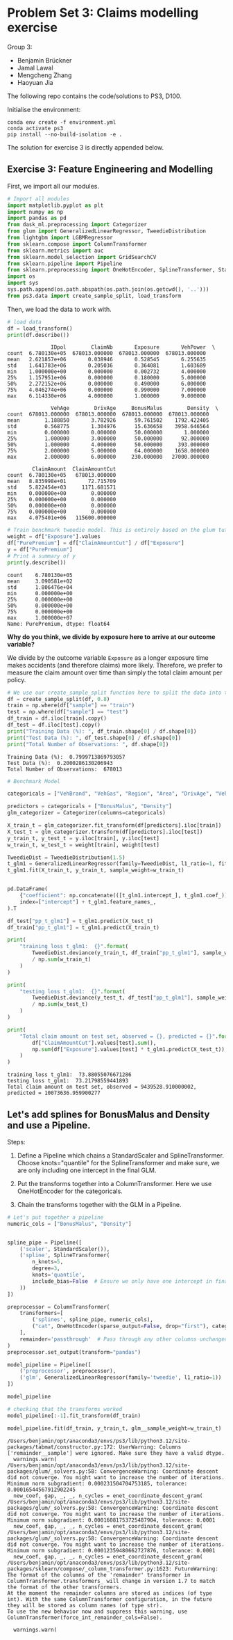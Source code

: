 # Problem Set 3: Claims modelling exercise
Group 3:
- Benjamin Brückner
- Jamal Lawal
- Mengcheng Zhang
- Haoyuan Jia

The following repo contains the code/solutions to PS3, D100.

Initialise the environment:
```
conda env create -f environment.yml
conda activate ps3
pip install --no-build-isolation -e .
```

The solution for exercise 3 is directly appended below.


## Exercise 3: Feature Engineering and Modelling

First, we import all our modules.


```python
# Import all modules
import matplotlib.pyplot as plt
import numpy as np
import pandas as pd
from dask_ml.preprocessing import Categorizer
from glum import GeneralizedLinearRegressor, TweedieDistribution
from lightgbm import LGBMRegressor
from sklearn.compose import ColumnTransformer
from sklearn.metrics import auc
from sklearn.model_selection import GridSearchCV
from sklearn.pipeline import Pipeline
from sklearn.preprocessing import OneHotEncoder, SplineTransformer, StandardScaler
import os
import sys
sys.path.append(os.path.abspath(os.path.join(os.getcwd(), '..')))
from ps3.data import create_sample_split, load_transform
```

Then, we load the data to work with.


```python
# load data
df = load_transform()
print(df.describe())
```

                  IDpol        ClaimNb       Exposure       VehPower  \
    count  6.780130e+05  678013.000000  678013.000000  678013.000000   
    mean   2.621857e+06       0.038946       0.528545       6.255635   
    std    1.641783e+06       0.205036       0.364081       1.603689   
    min    1.000000e+00       0.000000       0.002732       4.000000   
    25%    1.157951e+06       0.000000       0.180000       5.000000   
    50%    2.272152e+06       0.000000       0.490000       6.000000   
    75%    4.046274e+06       0.000000       0.990000       7.000000   
    max    6.114330e+06       4.000000       1.000000       9.000000   
    
                  VehAge        DrivAge     BonusMalus        Density  \
    count  678013.000000  678013.000000  678013.000000  678013.000000   
    mean        1.188850       3.782926      59.761502    1792.422405   
    std         0.568775       1.304976      15.636658    3958.646564   
    min         0.000000       0.000000      50.000000       1.000000   
    25%         1.000000       3.000000      50.000000      92.000000   
    50%         1.000000       4.000000      50.000000     393.000000   
    75%         2.000000       5.000000      64.000000    1658.000000   
    max         2.000000       6.000000     230.000000   27000.000000   
    
            ClaimAmount  ClaimAmountCut  
    count  6.780130e+05   678013.000000  
    mean   8.835998e+01       72.715709  
    std    5.822454e+03     1171.681571  
    min    0.000000e+00        0.000000  
    25%    0.000000e+00        0.000000  
    50%    0.000000e+00        0.000000  
    75%    0.000000e+00        0.000000  
    max    4.075401e+06   115600.000000  



```python
# Train benchmark tweedie model. This is entirely based on the glum tutorial.
weight = df["Exposure"].values
df["PurePremium"] = df["ClaimAmountCut"] / df["Exposure"]
y = df["PurePremium"]
# Print a summary of y
print(y.describe())
```

    count    6.780130e+05
    mean     3.090581e+02
    std      1.806476e+04
    min      0.000000e+00
    25%      0.000000e+00
    50%      0.000000e+00
    75%      0.000000e+00
    max      1.000000e+07
    Name: PurePremium, dtype: float64


**Why do you think, we divide by exposure here to arrive at our outcome variable?**

We divide by the outcome variable `Exposure` as a longer exposure time makes accidents (and therefore claims) more likely. Therefore, we prefer to measure the claim amount over time than simply the total claim amount per policy.


```python
# We use our create_sample_split function here to split the data into train and test
df = create_sample_split(df, 0.8)
train = np.where(df["sample"] == "train")
test = np.where(df["sample"] == "test")
df_train = df.iloc[train].copy()
df_test = df.iloc[test].copy()
print("Training Data (%): ", df_train.shape[0] / df.shape[0])
print("Test Data (%): ", df_test.shape[0] / df.shape[0])
print("Total Number of Observations: ", df.shape[0])
```

    Training Data (%):  0.7999713869793057
    Test Data (%):  0.2000286130206943
    Total Number of Observations:  678013



```python
# Benchmark Model

categoricals = ["VehBrand", "VehGas", "Region", "Area", "DrivAge", "VehAge", "VehPower"]

predictors = categoricals + ["BonusMalus", "Density"]
glm_categorizer = Categorizer(columns=categoricals)

X_train_t = glm_categorizer.fit_transform(df[predictors].iloc[train])
X_test_t = glm_categorizer.transform(df[predictors].iloc[test])
y_train_t, y_test_t = y.iloc[train], y.iloc[test]
w_train_t, w_test_t = weight[train], weight[test]

TweedieDist = TweedieDistribution(1.5)
t_glm1 = GeneralizedLinearRegressor(family=TweedieDist, l1_ratio=1, fit_intercept=True)
t_glm1.fit(X_train_t, y_train_t, sample_weight=w_train_t)


pd.DataFrame(
    {"coefficient": np.concatenate(([t_glm1.intercept_], t_glm1.coef_))},
    index=["intercept"] + t_glm1.feature_names_,
).T

df_test["pp_t_glm1"] = t_glm1.predict(X_test_t)
df_train["pp_t_glm1"] = t_glm1.predict(X_train_t)

print(
    "training loss t_glm1:  {}".format(
        TweedieDist.deviance(y_train_t, df_train["pp_t_glm1"], sample_weight=w_train_t)
        / np.sum(w_train_t)
    )
)

print(
    "testing loss t_glm1:  {}".format(
        TweedieDist.deviance(y_test_t, df_test["pp_t_glm1"], sample_weight=w_test_t)
        / np.sum(w_test_t)
    )
)

print(
    "Total claim amount on test set, observed = {}, predicted = {}".format(
        df["ClaimAmountCut"].values[test].sum(),
        np.sum(df["Exposure"].values[test] * t_glm1.predict(X_test_t)),
    )
)
```

    training loss t_glm1:  73.88055076671286
    testing loss t_glm1:  73.21798559441893
    Total claim amount on test set, observed = 9439528.910000002, predicted = 10073636.959900277



## Let's add splines for BonusMalus and Density and use a Pipeline.
Steps: 
1. Define a Pipeline which chains a StandardScaler and SplineTransformer. Choose knots="quantile" for the SplineTransformer and make sure, we are only including one intercept in the final GLM. 

2. Put the transforms together into a ColumnTransformer. Here we use OneHotEncoder for the categoricals.

3. Chain the transforms together with the GLM in a Pipeline.


```python
# Let's put together a pipeline
numeric_cols = ["BonusMalus", "Density"]


spline_pipe = Pipeline([
    ('scaler', StandardScaler()),
    ('spline', SplineTransformer(
        n_knots=5,
        degree=3,
        knots='quantile',
        include_bias=False  # Ensure we only have one intercept in final GLM
    ))
])

preprocessor = ColumnTransformer(
    transformers=[
        ('splines', spline_pipe, numeric_cols),
        ("cat", OneHotEncoder(sparse_output=False, drop="first"), categoricals)
    ],
    remainder='passthrough'  # Pass through any other columns unchanged
)
preprocessor.set_output(transform="pandas")

model_pipeline = Pipeline([
    ('preprocessor', preprocessor),
    ('glm', GeneralizedLinearRegressor(family='tweedie', l1_ratio=1))
])

model_pipeline

# checking that the transforms worked
model_pipeline[:-1].fit_transform(df_train)

model_pipeline.fit(df_train, y_train_t, glm__sample_weight=w_train_t)
```

    /Users/benjamin/opt/anaconda3/envs/ps3/lib/python3.12/site-packages/tabmat/constructor.py:172: UserWarning: Columns ['remainder__sample'] were ignored. Make sure they have a valid dtype.
      warnings.warn(
    /Users/benjamin/opt/anaconda3/envs/ps3/lib/python3.12/site-packages/glum/_solvers.py:58: ConvergenceWarning: Coordinate descent did not converge. You might want to increase the number of iterations. Minimum norm subgradient: 0.000231504704753185, tolerance: 0.00016544567912902245
      new_coef, gap, _, _, n_cycles = enet_coordinate_descent_gram(
    /Users/benjamin/opt/anaconda3/envs/ps3/lib/python3.12/site-packages/glum/_solvers.py:58: ConvergenceWarning: Coordinate descent did not converge. You might want to increase the number of iterations. Minimum norm subgradient: 0.00016081753725487904, tolerance: 0.0001
      new_coef, gap, _, _, n_cycles = enet_coordinate_descent_gram(
    /Users/benjamin/opt/anaconda3/envs/ps3/lib/python3.12/site-packages/glum/_solvers.py:58: ConvergenceWarning: Coordinate descent did not converge. You might want to increase the number of iterations. Minimum norm subgradient: 0.00012359480662727876, tolerance: 0.0001
      new_coef, gap, _, _, n_cycles = enet_coordinate_descent_gram(
    /Users/benjamin/opt/anaconda3/envs/ps3/lib/python3.12/site-packages/sklearn/compose/_column_transformer.py:1623: FutureWarning: 
    The format of the columns of the 'remainder' transformer in ColumnTransformer.transformers_ will change in version 1.7 to match the format of the other transformers.
    At the moment the remainder columns are stored as indices (of type int). With the same ColumnTransformer configuration, in the future they will be stored as column names (of type str).
    To use the new behavior now and suppress this warning, use ColumnTransformer(force_int_remainder_cols=False).
    
      warnings.warn(





<style>#sk-container-id-2 {
  /* Definition of color scheme common for light and dark mode */
  --sklearn-color-text: black;
  --sklearn-color-line: gray;
  /* Definition of color scheme for unfitted estimators */
  --sklearn-color-unfitted-level-0: #fff5e6;
  --sklearn-color-unfitted-level-1: #f6e4d2;
  --sklearn-color-unfitted-level-2: #ffe0b3;
  --sklearn-color-unfitted-level-3: chocolate;
  /* Definition of color scheme for fitted estimators */
  --sklearn-color-fitted-level-0: #f0f8ff;
  --sklearn-color-fitted-level-1: #d4ebff;
  --sklearn-color-fitted-level-2: #b3dbfd;
  --sklearn-color-fitted-level-3: cornflowerblue;

  /* Specific color for light theme */
  --sklearn-color-text-on-default-background: var(--sg-text-color, var(--theme-code-foreground, var(--jp-content-font-color1, black)));
  --sklearn-color-background: var(--sg-background-color, var(--theme-background, var(--jp-layout-color0, white)));
  --sklearn-color-border-box: var(--sg-text-color, var(--theme-code-foreground, var(--jp-content-font-color1, black)));
  --sklearn-color-icon: #696969;

  @media (prefers-color-scheme: dark) {
    /* Redefinition of color scheme for dark theme */
    --sklearn-color-text-on-default-background: var(--sg-text-color, var(--theme-code-foreground, var(--jp-content-font-color1, white)));
    --sklearn-color-background: var(--sg-background-color, var(--theme-background, var(--jp-layout-color0, #111)));
    --sklearn-color-border-box: var(--sg-text-color, var(--theme-code-foreground, var(--jp-content-font-color1, white)));
    --sklearn-color-icon: #878787;
  }
}

#sk-container-id-2 {
  color: var(--sklearn-color-text);
}

#sk-container-id-2 pre {
  padding: 0;
}

#sk-container-id-2 input.sk-hidden--visually {
  border: 0;
  clip: rect(1px 1px 1px 1px);
  clip: rect(1px, 1px, 1px, 1px);
  height: 1px;
  margin: -1px;
  overflow: hidden;
  padding: 0;
  position: absolute;
  width: 1px;
}

#sk-container-id-2 div.sk-dashed-wrapped {
  border: 1px dashed var(--sklearn-color-line);
  margin: 0 0.4em 0.5em 0.4em;
  box-sizing: border-box;
  padding-bottom: 0.4em;
  background-color: var(--sklearn-color-background);
}

#sk-container-id-2 div.sk-container {
  /* jupyter's `normalize.less` sets `[hidden] { display: none; }`
     but bootstrap.min.css set `[hidden] { display: none !important; }`
     so we also need the `!important` here to be able to override the
     default hidden behavior on the sphinx rendered scikit-learn.org.
     See: https://github.com/scikit-learn/scikit-learn/issues/21755 */
  display: inline-block !important;
  position: relative;
}

#sk-container-id-2 div.sk-text-repr-fallback {
  display: none;
}

div.sk-parallel-item,
div.sk-serial,
div.sk-item {
  /* draw centered vertical line to link estimators */
  background-image: linear-gradient(var(--sklearn-color-text-on-default-background), var(--sklearn-color-text-on-default-background));
  background-size: 2px 100%;
  background-repeat: no-repeat;
  background-position: center center;
}

/* Parallel-specific style estimator block */

#sk-container-id-2 div.sk-parallel-item::after {
  content: "";
  width: 100%;
  border-bottom: 2px solid var(--sklearn-color-text-on-default-background);
  flex-grow: 1;
}

#sk-container-id-2 div.sk-parallel {
  display: flex;
  align-items: stretch;
  justify-content: center;
  background-color: var(--sklearn-color-background);
  position: relative;
}

#sk-container-id-2 div.sk-parallel-item {
  display: flex;
  flex-direction: column;
}

#sk-container-id-2 div.sk-parallel-item:first-child::after {
  align-self: flex-end;
  width: 50%;
}

#sk-container-id-2 div.sk-parallel-item:last-child::after {
  align-self: flex-start;
  width: 50%;
}

#sk-container-id-2 div.sk-parallel-item:only-child::after {
  width: 0;
}

/* Serial-specific style estimator block */

#sk-container-id-2 div.sk-serial {
  display: flex;
  flex-direction: column;
  align-items: center;
  background-color: var(--sklearn-color-background);
  padding-right: 1em;
  padding-left: 1em;
}


/* Toggleable style: style used for estimator/Pipeline/ColumnTransformer box that is
clickable and can be expanded/collapsed.
- Pipeline and ColumnTransformer use this feature and define the default style
- Estimators will overwrite some part of the style using the `sk-estimator` class
*/

/* Pipeline and ColumnTransformer style (default) */

#sk-container-id-2 div.sk-toggleable {
  /* Default theme specific background. It is overwritten whether we have a
  specific estimator or a Pipeline/ColumnTransformer */
  background-color: var(--sklearn-color-background);
}

/* Toggleable label */
#sk-container-id-2 label.sk-toggleable__label {
  cursor: pointer;
  display: block;
  width: 100%;
  margin-bottom: 0;
  padding: 0.5em;
  box-sizing: border-box;
  text-align: center;
}

#sk-container-id-2 label.sk-toggleable__label-arrow:before {
  /* Arrow on the left of the label */
  content: "▸";
  float: left;
  margin-right: 0.25em;
  color: var(--sklearn-color-icon);
}

#sk-container-id-2 label.sk-toggleable__label-arrow:hover:before {
  color: var(--sklearn-color-text);
}

/* Toggleable content - dropdown */

#sk-container-id-2 div.sk-toggleable__content {
  max-height: 0;
  max-width: 0;
  overflow: hidden;
  text-align: left;
  /* unfitted */
  background-color: var(--sklearn-color-unfitted-level-0);
}

#sk-container-id-2 div.sk-toggleable__content.fitted {
  /* fitted */
  background-color: var(--sklearn-color-fitted-level-0);
}

#sk-container-id-2 div.sk-toggleable__content pre {
  margin: 0.2em;
  border-radius: 0.25em;
  color: var(--sklearn-color-text);
  /* unfitted */
  background-color: var(--sklearn-color-unfitted-level-0);
}

#sk-container-id-2 div.sk-toggleable__content.fitted pre {
  /* unfitted */
  background-color: var(--sklearn-color-fitted-level-0);
}

#sk-container-id-2 input.sk-toggleable__control:checked~div.sk-toggleable__content {
  /* Expand drop-down */
  max-height: 200px;
  max-width: 100%;
  overflow: auto;
}

#sk-container-id-2 input.sk-toggleable__control:checked~label.sk-toggleable__label-arrow:before {
  content: "▾";
}

/* Pipeline/ColumnTransformer-specific style */

#sk-container-id-2 div.sk-label input.sk-toggleable__control:checked~label.sk-toggleable__label {
  color: var(--sklearn-color-text);
  background-color: var(--sklearn-color-unfitted-level-2);
}

#sk-container-id-2 div.sk-label.fitted input.sk-toggleable__control:checked~label.sk-toggleable__label {
  background-color: var(--sklearn-color-fitted-level-2);
}

/* Estimator-specific style */

/* Colorize estimator box */
#sk-container-id-2 div.sk-estimator input.sk-toggleable__control:checked~label.sk-toggleable__label {
  /* unfitted */
  background-color: var(--sklearn-color-unfitted-level-2);
}

#sk-container-id-2 div.sk-estimator.fitted input.sk-toggleable__control:checked~label.sk-toggleable__label {
  /* fitted */
  background-color: var(--sklearn-color-fitted-level-2);
}

#sk-container-id-2 div.sk-label label.sk-toggleable__label,
#sk-container-id-2 div.sk-label label {
  /* The background is the default theme color */
  color: var(--sklearn-color-text-on-default-background);
}

/* On hover, darken the color of the background */
#sk-container-id-2 div.sk-label:hover label.sk-toggleable__label {
  color: var(--sklearn-color-text);
  background-color: var(--sklearn-color-unfitted-level-2);
}

/* Label box, darken color on hover, fitted */
#sk-container-id-2 div.sk-label.fitted:hover label.sk-toggleable__label.fitted {
  color: var(--sklearn-color-text);
  background-color: var(--sklearn-color-fitted-level-2);
}

/* Estimator label */

#sk-container-id-2 div.sk-label label {
  font-family: monospace;
  font-weight: bold;
  display: inline-block;
  line-height: 1.2em;
}

#sk-container-id-2 div.sk-label-container {
  text-align: center;
}

/* Estimator-specific */
#sk-container-id-2 div.sk-estimator {
  font-family: monospace;
  border: 1px dotted var(--sklearn-color-border-box);
  border-radius: 0.25em;
  box-sizing: border-box;
  margin-bottom: 0.5em;
  /* unfitted */
  background-color: var(--sklearn-color-unfitted-level-0);
}

#sk-container-id-2 div.sk-estimator.fitted {
  /* fitted */
  background-color: var(--sklearn-color-fitted-level-0);
}

/* on hover */
#sk-container-id-2 div.sk-estimator:hover {
  /* unfitted */
  background-color: var(--sklearn-color-unfitted-level-2);
}

#sk-container-id-2 div.sk-estimator.fitted:hover {
  /* fitted */
  background-color: var(--sklearn-color-fitted-level-2);
}

/* Specification for estimator info (e.g. "i" and "?") */

/* Common style for "i" and "?" */

.sk-estimator-doc-link,
a:link.sk-estimator-doc-link,
a:visited.sk-estimator-doc-link {
  float: right;
  font-size: smaller;
  line-height: 1em;
  font-family: monospace;
  background-color: var(--sklearn-color-background);
  border-radius: 1em;
  height: 1em;
  width: 1em;
  text-decoration: none !important;
  margin-left: 1ex;
  /* unfitted */
  border: var(--sklearn-color-unfitted-level-1) 1pt solid;
  color: var(--sklearn-color-unfitted-level-1);
}

.sk-estimator-doc-link.fitted,
a:link.sk-estimator-doc-link.fitted,
a:visited.sk-estimator-doc-link.fitted {
  /* fitted */
  border: var(--sklearn-color-fitted-level-1) 1pt solid;
  color: var(--sklearn-color-fitted-level-1);
}

/* On hover */
div.sk-estimator:hover .sk-estimator-doc-link:hover,
.sk-estimator-doc-link:hover,
div.sk-label-container:hover .sk-estimator-doc-link:hover,
.sk-estimator-doc-link:hover {
  /* unfitted */
  background-color: var(--sklearn-color-unfitted-level-3);
  color: var(--sklearn-color-background);
  text-decoration: none;
}

div.sk-estimator.fitted:hover .sk-estimator-doc-link.fitted:hover,
.sk-estimator-doc-link.fitted:hover,
div.sk-label-container:hover .sk-estimator-doc-link.fitted:hover,
.sk-estimator-doc-link.fitted:hover {
  /* fitted */
  background-color: var(--sklearn-color-fitted-level-3);
  color: var(--sklearn-color-background);
  text-decoration: none;
}

/* Span, style for the box shown on hovering the info icon */
.sk-estimator-doc-link span {
  display: none;
  z-index: 9999;
  position: relative;
  font-weight: normal;
  right: .2ex;
  padding: .5ex;
  margin: .5ex;
  width: min-content;
  min-width: 20ex;
  max-width: 50ex;
  color: var(--sklearn-color-text);
  box-shadow: 2pt 2pt 4pt #999;
  /* unfitted */
  background: var(--sklearn-color-unfitted-level-0);
  border: .5pt solid var(--sklearn-color-unfitted-level-3);
}

.sk-estimator-doc-link.fitted span {
  /* fitted */
  background: var(--sklearn-color-fitted-level-0);
  border: var(--sklearn-color-fitted-level-3);
}

.sk-estimator-doc-link:hover span {
  display: block;
}

/* "?"-specific style due to the `<a>` HTML tag */

#sk-container-id-2 a.estimator_doc_link {
  float: right;
  font-size: 1rem;
  line-height: 1em;
  font-family: monospace;
  background-color: var(--sklearn-color-background);
  border-radius: 1rem;
  height: 1rem;
  width: 1rem;
  text-decoration: none;
  /* unfitted */
  color: var(--sklearn-color-unfitted-level-1);
  border: var(--sklearn-color-unfitted-level-1) 1pt solid;
}

#sk-container-id-2 a.estimator_doc_link.fitted {
  /* fitted */
  border: var(--sklearn-color-fitted-level-1) 1pt solid;
  color: var(--sklearn-color-fitted-level-1);
}

/* On hover */
#sk-container-id-2 a.estimator_doc_link:hover {
  /* unfitted */
  background-color: var(--sklearn-color-unfitted-level-3);
  color: var(--sklearn-color-background);
  text-decoration: none;
}

#sk-container-id-2 a.estimator_doc_link.fitted:hover {
  /* fitted */
  background-color: var(--sklearn-color-fitted-level-3);
}
</style><div id="sk-container-id-2" class="sk-top-container"><div class="sk-text-repr-fallback"><pre>Pipeline(steps=[(&#x27;preprocessor&#x27;,
                 ColumnTransformer(remainder=&#x27;passthrough&#x27;,
                                   transformers=[(&#x27;splines&#x27;,
                                                  Pipeline(steps=[(&#x27;scaler&#x27;,
                                                                   StandardScaler()),
                                                                  (&#x27;spline&#x27;,
                                                                   SplineTransformer(include_bias=False,
                                                                                     knots=&#x27;quantile&#x27;))]),
                                                  [&#x27;BonusMalus&#x27;, &#x27;Density&#x27;]),
                                                 (&#x27;cat&#x27;,
                                                  OneHotEncoder(drop=&#x27;first&#x27;,
                                                                sparse_output=False),
                                                  [&#x27;VehBrand&#x27;, &#x27;VehGas&#x27;,
                                                   &#x27;Region&#x27;, &#x27;Area&#x27;, &#x27;DrivAge&#x27;,
                                                   &#x27;VehAge&#x27;, &#x27;VehPower&#x27;])])),
                (&#x27;glm&#x27;,
                 GeneralizedLinearRegressor(family=&#x27;tweedie&#x27;, l1_ratio=1))])</pre><b>In a Jupyter environment, please rerun this cell to show the HTML representation or trust the notebook. <br />On GitHub, the HTML representation is unable to render, please try loading this page with nbviewer.org.</b></div><div class="sk-container" hidden><div class="sk-item sk-dashed-wrapped"><div class="sk-label-container"><div class="sk-label fitted sk-toggleable"><input class="sk-toggleable__control sk-hidden--visually" id="sk-estimator-id-11" type="checkbox" ><label for="sk-estimator-id-11" class="sk-toggleable__label fitted sk-toggleable__label-arrow fitted">&nbsp;&nbsp;Pipeline<a class="sk-estimator-doc-link fitted" rel="noreferrer" target="_blank" href="https://scikit-learn.org/1.5/modules/generated/sklearn.pipeline.Pipeline.html">?<span>Documentation for Pipeline</span></a><span class="sk-estimator-doc-link fitted">i<span>Fitted</span></span></label><div class="sk-toggleable__content fitted"><pre>Pipeline(steps=[(&#x27;preprocessor&#x27;,
                 ColumnTransformer(remainder=&#x27;passthrough&#x27;,
                                   transformers=[(&#x27;splines&#x27;,
                                                  Pipeline(steps=[(&#x27;scaler&#x27;,
                                                                   StandardScaler()),
                                                                  (&#x27;spline&#x27;,
                                                                   SplineTransformer(include_bias=False,
                                                                                     knots=&#x27;quantile&#x27;))]),
                                                  [&#x27;BonusMalus&#x27;, &#x27;Density&#x27;]),
                                                 (&#x27;cat&#x27;,
                                                  OneHotEncoder(drop=&#x27;first&#x27;,
                                                                sparse_output=False),
                                                  [&#x27;VehBrand&#x27;, &#x27;VehGas&#x27;,
                                                   &#x27;Region&#x27;, &#x27;Area&#x27;, &#x27;DrivAge&#x27;,
                                                   &#x27;VehAge&#x27;, &#x27;VehPower&#x27;])])),
                (&#x27;glm&#x27;,
                 GeneralizedLinearRegressor(family=&#x27;tweedie&#x27;, l1_ratio=1))])</pre></div> </div></div><div class="sk-serial"><div class="sk-item sk-dashed-wrapped"><div class="sk-label-container"><div class="sk-label fitted sk-toggleable"><input class="sk-toggleable__control sk-hidden--visually" id="sk-estimator-id-12" type="checkbox" ><label for="sk-estimator-id-12" class="sk-toggleable__label fitted sk-toggleable__label-arrow fitted">&nbsp;preprocessor: ColumnTransformer<a class="sk-estimator-doc-link fitted" rel="noreferrer" target="_blank" href="https://scikit-learn.org/1.5/modules/generated/sklearn.compose.ColumnTransformer.html">?<span>Documentation for preprocessor: ColumnTransformer</span></a></label><div class="sk-toggleable__content fitted"><pre>ColumnTransformer(remainder=&#x27;passthrough&#x27;,
                  transformers=[(&#x27;splines&#x27;,
                                 Pipeline(steps=[(&#x27;scaler&#x27;, StandardScaler()),
                                                 (&#x27;spline&#x27;,
                                                  SplineTransformer(include_bias=False,
                                                                    knots=&#x27;quantile&#x27;))]),
                                 [&#x27;BonusMalus&#x27;, &#x27;Density&#x27;]),
                                (&#x27;cat&#x27;,
                                 OneHotEncoder(drop=&#x27;first&#x27;,
                                               sparse_output=False),
                                 [&#x27;VehBrand&#x27;, &#x27;VehGas&#x27;, &#x27;Region&#x27;, &#x27;Area&#x27;,
                                  &#x27;DrivAge&#x27;, &#x27;VehAge&#x27;, &#x27;VehPower&#x27;])])</pre></div> </div></div><div class="sk-parallel"><div class="sk-parallel-item"><div class="sk-item"><div class="sk-label-container"><div class="sk-label fitted sk-toggleable"><input class="sk-toggleable__control sk-hidden--visually" id="sk-estimator-id-13" type="checkbox" ><label for="sk-estimator-id-13" class="sk-toggleable__label fitted sk-toggleable__label-arrow fitted">splines</label><div class="sk-toggleable__content fitted"><pre>[&#x27;BonusMalus&#x27;, &#x27;Density&#x27;]</pre></div> </div></div><div class="sk-serial"><div class="sk-item"><div class="sk-serial"><div class="sk-item"><div class="sk-estimator fitted sk-toggleable"><input class="sk-toggleable__control sk-hidden--visually" id="sk-estimator-id-14" type="checkbox" ><label for="sk-estimator-id-14" class="sk-toggleable__label fitted sk-toggleable__label-arrow fitted">&nbsp;StandardScaler<a class="sk-estimator-doc-link fitted" rel="noreferrer" target="_blank" href="https://scikit-learn.org/1.5/modules/generated/sklearn.preprocessing.StandardScaler.html">?<span>Documentation for StandardScaler</span></a></label><div class="sk-toggleable__content fitted"><pre>StandardScaler()</pre></div> </div></div><div class="sk-item"><div class="sk-estimator fitted sk-toggleable"><input class="sk-toggleable__control sk-hidden--visually" id="sk-estimator-id-15" type="checkbox" ><label for="sk-estimator-id-15" class="sk-toggleable__label fitted sk-toggleable__label-arrow fitted">&nbsp;SplineTransformer<a class="sk-estimator-doc-link fitted" rel="noreferrer" target="_blank" href="https://scikit-learn.org/1.5/modules/generated/sklearn.preprocessing.SplineTransformer.html">?<span>Documentation for SplineTransformer</span></a></label><div class="sk-toggleable__content fitted"><pre>SplineTransformer(include_bias=False, knots=&#x27;quantile&#x27;)</pre></div> </div></div></div></div></div></div></div><div class="sk-parallel-item"><div class="sk-item"><div class="sk-label-container"><div class="sk-label fitted sk-toggleable"><input class="sk-toggleable__control sk-hidden--visually" id="sk-estimator-id-16" type="checkbox" ><label for="sk-estimator-id-16" class="sk-toggleable__label fitted sk-toggleable__label-arrow fitted">cat</label><div class="sk-toggleable__content fitted"><pre>[&#x27;VehBrand&#x27;, &#x27;VehGas&#x27;, &#x27;Region&#x27;, &#x27;Area&#x27;, &#x27;DrivAge&#x27;, &#x27;VehAge&#x27;, &#x27;VehPower&#x27;]</pre></div> </div></div><div class="sk-serial"><div class="sk-item"><div class="sk-estimator fitted sk-toggleable"><input class="sk-toggleable__control sk-hidden--visually" id="sk-estimator-id-17" type="checkbox" ><label for="sk-estimator-id-17" class="sk-toggleable__label fitted sk-toggleable__label-arrow fitted">&nbsp;OneHotEncoder<a class="sk-estimator-doc-link fitted" rel="noreferrer" target="_blank" href="https://scikit-learn.org/1.5/modules/generated/sklearn.preprocessing.OneHotEncoder.html">?<span>Documentation for OneHotEncoder</span></a></label><div class="sk-toggleable__content fitted"><pre>OneHotEncoder(drop=&#x27;first&#x27;, sparse_output=False)</pre></div> </div></div></div></div></div><div class="sk-parallel-item"><div class="sk-item"><div class="sk-label-container"><div class="sk-label fitted sk-toggleable"><input class="sk-toggleable__control sk-hidden--visually" id="sk-estimator-id-18" type="checkbox" ><label for="sk-estimator-id-18" class="sk-toggleable__label fitted sk-toggleable__label-arrow fitted">remainder</label><div class="sk-toggleable__content fitted"><pre>[&#x27;IDpol&#x27;, &#x27;ClaimNb&#x27;, &#x27;Exposure&#x27;, &#x27;ClaimAmount&#x27;, &#x27;ClaimAmountCut&#x27;, &#x27;PurePremium&#x27;, &#x27;sample&#x27;, &#x27;pp_t_glm1&#x27;]</pre></div> </div></div><div class="sk-serial"><div class="sk-item"><div class="sk-estimator fitted sk-toggleable"><input class="sk-toggleable__control sk-hidden--visually" id="sk-estimator-id-19" type="checkbox" ><label for="sk-estimator-id-19" class="sk-toggleable__label fitted sk-toggleable__label-arrow fitted">passthrough</label><div class="sk-toggleable__content fitted"><pre>passthrough</pre></div> </div></div></div></div></div></div></div><div class="sk-item"><div class="sk-estimator fitted sk-toggleable"><input class="sk-toggleable__control sk-hidden--visually" id="sk-estimator-id-20" type="checkbox" ><label for="sk-estimator-id-20" class="sk-toggleable__label fitted sk-toggleable__label-arrow fitted">GeneralizedLinearRegressor</label><div class="sk-toggleable__content fitted"><pre>GeneralizedLinearRegressor(family=&#x27;tweedie&#x27;, l1_ratio=1)</pre></div> </div></div></div></div></div></div>




```python

pd.DataFrame(
    {
        "coefficient": np.concatenate(
            ([model_pipeline[-1].intercept_], model_pipeline[-1].coef_)
        )
    },
    index=["intercept"] + model_pipeline[-1].feature_names_,
).T

df_test["pp_t_glm2"] = model_pipeline.predict(df_test)
df_train["pp_t_glm2"] = model_pipeline.predict(df_train)

print(
    "training loss t_glm2:  {}".format(
        TweedieDist.deviance(y_train_t, df_train["pp_t_glm2"], sample_weight=w_train_t)
        / np.sum(w_train_t)
    )
)

print(
    "testing loss t_glm2:  {}".format(
        TweedieDist.deviance(y_test_t, df_test["pp_t_glm2"], sample_weight=w_test_t)
        / np.sum(w_test_t)
    )
)

print(
    "Total claim amount on test set, observed = {}, predicted = {}".format(
        df["ClaimAmountCut"].values[test].sum(),
        np.sum(df["Exposure"].values[test] * df_test["pp_t_glm2"]),
    )
)
```

    /Users/benjamin/opt/anaconda3/envs/ps3/lib/python3.12/site-packages/tabmat/constructor.py:172: UserWarning: Columns ['remainder__sample'] were ignored. Make sure they have a valid dtype.
      warnings.warn(
    /Users/benjamin/opt/anaconda3/envs/ps3/lib/python3.12/site-packages/tabmat/constructor.py:172: UserWarning: Columns ['remainder__sample'] were ignored. Make sure they have a valid dtype.
      warnings.warn(


    training loss t_glm2:  17.241606913605494
    testing loss t_glm2:  18.251037824077915
    Total claim amount on test set, observed = 9439528.910000002, predicted = 1747470729.9691737


## Let's use a GBM instead as an estimator.

Steps

1. Define the modelling pipeline. Tip: This can simply be a LGBMRegressor based on X_train_t from before.

2.  Make sure we are choosing the correct objective for our estimator.


```python

model_pipeline = Pipeline([
    ('preprocessing', preprocessor),
    ('gbm', LGBMRegressor(
        n_estimators=100,
        learning_rate=0.1,
        max_depth=5,
        num_leaves=31,
        min_child_samples=20,
        n_jobs=-1,
        random_state=42,
        importance_type='gain'
    ))
])


model_pipeline.fit(X_train_t, y_train_t, gbm__sample_weight=w_train_t)
df_test["pp_t_lgbm"] = model_pipeline.predict(X_test_t)
df_train["pp_t_lgbm"] = model_pipeline.predict(X_train_t)
print(
    "training loss t_lgbm:  {}".format(
        TweedieDist.deviance(y_train_t, df_train["pp_t_lgbm"], sample_weight=w_train_t)
        / np.sum(w_train_t)
    )
)

print(
    "testing loss t_lgbm:  {}".format(
        TweedieDist.deviance(y_test_t, df_test["pp_t_lgbm"], sample_weight=w_test_t)
        / np.sum(w_test_t)
    )
)
```

    [LightGBM] [Info] Auto-choosing row-wise multi-threading, the overhead of testing was 0.007298 seconds.
    You can set `force_row_wise=true` to remove the overhead.
    And if memory is not enough, you can set `force_col_wise=true`.
    [LightGBM] [Info] Total Bins 1714
    [LightGBM] [Info] Number of data points in the train set: 542391, number of used features: 60
    [LightGBM] [Info] Start training from score 138.996334
    [LightGBM] [Warning] No further splits with positive gain, best gain: -inf
    [LightGBM] [Warning] No further splits with positive gain, best gain: -inf
    [LightGBM] [Warning] No further splits with positive gain, best gain: -inf
    [LightGBM] [Warning] No further splits with positive gain, best gain: -inf
    [LightGBM] [Warning] No further splits with positive gain, best gain: -inf
    [LightGBM] [Warning] No further splits with positive gain, best gain: -inf
    [LightGBM] [Warning] No further splits with positive gain, best gain: -inf
    [LightGBM] [Warning] No further splits with positive gain, best gain: -inf
    [LightGBM] [Warning] No further splits with positive gain, best gain: -inf
    [LightGBM] [Warning] No further splits with positive gain, best gain: -inf
    [LightGBM] [Warning] No further splits with positive gain, best gain: -inf
    [LightGBM] [Warning] No further splits with positive gain, best gain: -inf
    [LightGBM] [Warning] No further splits with positive gain, best gain: -inf
    [LightGBM] [Warning] No further splits with positive gain, best gain: -inf
    [LightGBM] [Warning] No further splits with positive gain, best gain: -inf
    [LightGBM] [Warning] No further splits with positive gain, best gain: -inf
    [LightGBM] [Warning] No further splits with positive gain, best gain: -inf
    [LightGBM] [Warning] No further splits with positive gain, best gain: -inf
    [LightGBM] [Warning] No further splits with positive gain, best gain: -inf
    [LightGBM] [Warning] No further splits with positive gain, best gain: -inf
    [LightGBM] [Warning] No further splits with positive gain, best gain: -inf
    [LightGBM] [Warning] No further splits with positive gain, best gain: -inf
    [LightGBM] [Warning] No further splits with positive gain, best gain: -inf
    [LightGBM] [Warning] No further splits with positive gain, best gain: -inf
    [LightGBM] [Warning] No further splits with positive gain, best gain: -inf
    [LightGBM] [Warning] No further splits with positive gain, best gain: -inf
    [LightGBM] [Warning] No further splits with positive gain, best gain: -inf
    [LightGBM] [Warning] No further splits with positive gain, best gain: -inf
    [LightGBM] [Warning] No further splits with positive gain, best gain: -inf
    [LightGBM] [Warning] No further splits with positive gain, best gain: -inf
    [LightGBM] [Warning] No further splits with positive gain, best gain: -inf
    [LightGBM] [Warning] No further splits with positive gain, best gain: -inf
    [LightGBM] [Warning] No further splits with positive gain, best gain: -inf
    [LightGBM] [Warning] No further splits with positive gain, best gain: -inf
    [LightGBM] [Warning] No further splits with positive gain, best gain: -inf
    [LightGBM] [Warning] No further splits with positive gain, best gain: -inf
    [LightGBM] [Warning] No further splits with positive gain, best gain: -inf
    [LightGBM] [Warning] No further splits with positive gain, best gain: -inf
    [LightGBM] [Warning] No further splits with positive gain, best gain: -inf
    [LightGBM] [Warning] No further splits with positive gain, best gain: -inf
    [LightGBM] [Warning] No further splits with positive gain, best gain: -inf
    [LightGBM] [Warning] No further splits with positive gain, best gain: -inf
    [LightGBM] [Warning] No further splits with positive gain, best gain: -inf
    [LightGBM] [Warning] No further splits with positive gain, best gain: -inf
    [LightGBM] [Warning] No further splits with positive gain, best gain: -inf
    [LightGBM] [Warning] No further splits with positive gain, best gain: -inf
    [LightGBM] [Warning] No further splits with positive gain, best gain: -inf
    [LightGBM] [Warning] No further splits with positive gain, best gain: -inf
    [LightGBM] [Warning] No further splits with positive gain, best gain: -inf
    [LightGBM] [Warning] No further splits with positive gain, best gain: -inf
    [LightGBM] [Warning] No further splits with positive gain, best gain: -inf
    [LightGBM] [Warning] No further splits with positive gain, best gain: -inf
    [LightGBM] [Warning] No further splits with positive gain, best gain: -inf
    [LightGBM] [Warning] No further splits with positive gain, best gain: -inf
    [LightGBM] [Warning] No further splits with positive gain, best gain: -inf
    [LightGBM] [Warning] No further splits with positive gain, best gain: -inf
    [LightGBM] [Warning] No further splits with positive gain, best gain: -inf
    [LightGBM] [Warning] No further splits with positive gain, best gain: -inf
    [LightGBM] [Warning] No further splits with positive gain, best gain: -inf
    [LightGBM] [Warning] No further splits with positive gain, best gain: -inf
    [LightGBM] [Warning] No further splits with positive gain, best gain: -inf
    [LightGBM] [Warning] No further splits with positive gain, best gain: -inf
    [LightGBM] [Warning] No further splits with positive gain, best gain: -inf
    [LightGBM] [Warning] No further splits with positive gain, best gain: -inf
    [LightGBM] [Warning] No further splits with positive gain, best gain: -inf
    [LightGBM] [Warning] No further splits with positive gain, best gain: -inf
    [LightGBM] [Warning] No further splits with positive gain, best gain: -inf
    [LightGBM] [Warning] No further splits with positive gain, best gain: -inf
    [LightGBM] [Warning] No further splits with positive gain, best gain: -inf
    [LightGBM] [Warning] No further splits with positive gain, best gain: -inf
    [LightGBM] [Warning] No further splits with positive gain, best gain: -inf
    [LightGBM] [Warning] No further splits with positive gain, best gain: -inf
    [LightGBM] [Warning] No further splits with positive gain, best gain: -inf
    [LightGBM] [Warning] No further splits with positive gain, best gain: -inf
    [LightGBM] [Warning] No further splits with positive gain, best gain: -inf
    [LightGBM] [Warning] No further splits with positive gain, best gain: -inf
    [LightGBM] [Warning] No further splits with positive gain, best gain: -inf
    [LightGBM] [Warning] No further splits with positive gain, best gain: -inf
    [LightGBM] [Warning] No further splits with positive gain, best gain: -inf
    [LightGBM] [Warning] No further splits with positive gain, best gain: -inf
    [LightGBM] [Warning] No further splits with positive gain, best gain: -inf
    [LightGBM] [Warning] No further splits with positive gain, best gain: -inf
    [LightGBM] [Warning] No further splits with positive gain, best gain: -inf
    [LightGBM] [Warning] No further splits with positive gain, best gain: -inf
    [LightGBM] [Warning] No further splits with positive gain, best gain: -inf
    [LightGBM] [Warning] No further splits with positive gain, best gain: -inf
    [LightGBM] [Warning] No further splits with positive gain, best gain: -inf
    training loss t_lgbm:  nan
    testing loss t_lgbm:  1.9033227508465786


## Let's tune the LGBM to reduce overfitting.

Steps:
1. Define a `GridSearchCV` object with our lgbm pipeline/estimator. Tip: Parameters for a specific step of the pipeline can be passed by <step_name>__param. 

Note: Typically we tune many more parameters and larger grids, but to save compute time here, we focus on getting the learning rate and the number of estimators somewhat aligned -> tune learning_rate and n_estimators


```python
# Define parameter grid for LGBM
param_grid = {
    'gbm__learning_rate': [0.01, 0.05, 0.1],
    'gbm__n_estimators': [100, 200, 300],
}

# Create GridSearchCV object
cv = GridSearchCV(
    estimator=model_pipeline,
    param_grid=param_grid,
    scoring='neg_mean_squared_error', 
    cv=5,  # 5-fold cross-validation
    n_jobs=-1,
)

# Fit GridSearchCV 
cv.fit(X_train_t, y_train_t, gbm__sample_weight=w_train_t)

# Print the best parameters
print("Best parameters:", cv.best_params_)
print("Best score:", cv.best_score_)

# Use best model for predictions
df_test["pp_t_lgbm"] = cv.best_estimator_.predict(X_test_t)
df_train["pp_t_lgbm"] = cv.best_estimator_.predict(X_train_t)


# Note: Typically we tune many more parameters and larger grids,
# but to save compute time here, we focus on getting the learning rate
# and the number of estimators somewhat aligned -> tune learning_rate and n_estimators

print(
    "training loss t_lgbm:  {}".format(
        TweedieDist.deviance(y_train_t, df_train["pp_t_lgbm"], sample_weight=w_train_t)
        / np.sum(w_train_t)
    )
)

print(
    "testing loss t_lgbm:  {}".format(
        TweedieDist.deviance(y_test_t, df_test["pp_t_lgbm"], sample_weight=w_test_t)
        / np.sum(w_test_t)
    )
)

print(
    "Total claim amount on test set, observed = {}, predicted = {}".format(
        df["ClaimAmountCut"].values[test].sum(),
        np.sum(df["Exposure"].values[test] * df_test["pp_t_lgbm"]),
    )
)
```

    [LightGBM] [Info] Auto-choosing col-wise multi-threading, the overhead of testing was 0.207781 seconds.
    You can set `force_col_wise=true` to remove the overhead.
    [LightGBM] [Info] Total Bins 1706
    [LightGBM] [Info] Number of data points in the train set: 433912, number of used features: 60
    [LightGBM] [Info] Auto-choosing col-wise multi-threading, the overhead of testing was 0.103468 seconds.
    You can set `force_col_wise=true` to remove the overhead.[LightGBM] [Info] Start training from score 134.399012
    
    [LightGBM] [Info] Total Bins 1717
    [LightGBM] [Info] Number of data points in the train set: 433913, number of used features: 60
    [LightGBM] [Info] Auto-choosing col-wise multi-threading, the overhead of testing was 0.126719 seconds.
    You can set `force_col_wise=true` to remove the overhead.
    [LightGBM] [Info] Total Bins 1719
    [LightGBM] [Info] Number of data points in the train set: 433913, number of used features: 60
    [LightGBM] [Info] Start training from score 137.701928
    [LightGBM] [Info] Auto-choosing col-wise multi-threading, the overhead of testing was 0.067483 seconds.
    You can set `force_col_wise=true` to remove the overhead.
    [LightGBM] [Info] Total Bins 1711
    [LightGBM] [Info] Number of data points in the train set: 433913, number of used features: 60
    [LightGBM] [Info] Start training from score 141.820940
    [LightGBM] [Info] Start training from score 139.922504
    [LightGBM] [Info] Auto-choosing row-wise multi-threading, the overhead of testing was 0.025129 seconds.
    You can set `force_row_wise=true` to remove the overhead.
    And if memory is not enough, you can set `force_col_wise=true`.
    [LightGBM] [Info] Total Bins 1706
    [LightGBM] [Info] Number of data points in the train set: 433912, number of used features: 60
    [LightGBM] [Info] Start training from score 134.399012
    [LightGBM] [Info] Auto-choosing row-wise multi-threading, the overhead of testing was 0.011804 seconds.
    You can set `force_row_wise=true` to remove the overhead.
    And if memory is not enough, you can set `force_col_wise=true`.
    [LightGBM] [Info] Total Bins 1717
    [LightGBM] [Info] Auto-choosing row-wise multi-threading, the overhead of testing was 0.017159 seconds.
    You can set `force_row_wise=true` to remove the overhead.
    And if memory is not enough, you can set `force_col_wise=true`.
    [LightGBM] [Info] Number of data points in the train set: 433913, number of used features: 60
    [LightGBM] [Info] Total Bins 1709
    [LightGBM] [Info] Auto-choosing row-wise multi-threading, the overhead of testing was 0.014083 seconds.
    You can set `force_row_wise=true` to remove the overhead.
    And if memory is not enough, you can set `force_col_wise=true`.
    [LightGBM] [Info] Total Bins 1709
    [LightGBM] [Info] Number of data points in the train set: 433913, number of used features: 60
    [LightGBM] [Info] Number of data points in the train set: 433913, number of used features: 60
    [LightGBM] [Info] Start training from score 137.701928
    [LightGBM] [Info] Start training from score 140.783261
    [LightGBM] [Info] Start training from score 140.783261
    [LightGBM] [Warning] No further splits with positive gain, best gain: -inf
    Best parameters: {'gbm__learning_rate': 0.05, 'gbm__n_estimators': 300}
    Best score: -358839225.288095
    training loss t_lgbm:  nan
    testing loss t_lgbm:  nan
    Total claim amount on test set, observed = 9439528.910000002, predicted = 10002774.829666581


Let's compare the sorting of the pure premium predictions


```python
# Let's compare the sorting of the pure premium predictions


# Source: https://scikit-learn.org/stable/auto_examples/linear_model/plot_tweedie_regression_insurance_claims.html
def lorenz_curve(y_true, y_pred, exposure):
    y_true, y_pred = np.asarray(y_true), np.asarray(y_pred)
    exposure = np.asarray(exposure)

    # order samples by increasing predicted risk:
    ranking = np.argsort(y_pred)
    ranked_exposure = exposure[ranking]
    ranked_pure_premium = y_true[ranking]
    cumulated_claim_amount = np.cumsum(ranked_pure_premium * ranked_exposure)
    cumulated_claim_amount /= cumulated_claim_amount[-1]
    cumulated_samples = np.linspace(0, 1, len(cumulated_claim_amount))
    return cumulated_samples, cumulated_claim_amount


fig, ax = plt.subplots(figsize=(8, 8))

# Create a list of available predictions to plot
predictions_to_plot = []
if 'pp_t_lgbm' in df_test.columns:
    predictions_to_plot.append(("LGBM", df_test["pp_t_lgbm"]))
if 'pp_t_glm1' in df_test.columns:
    predictions_to_plot.append(("GLM Benchmark", df_test["pp_t_glm1"]))
if 'pp_t_glm2' in df_test.columns:
    predictions_to_plot.append(("GLM Splines", df_test["pp_t_glm2"]))

# Plot available predictions
for label, y_pred in predictions_to_plot:
    ordered_samples, cum_claims = lorenz_curve(
        df_test["PurePremium"], y_pred, df_test["Exposure"]
    )
    gini = 1 - 2 * auc(ordered_samples, cum_claims)
    label += f" (Gini index: {gini: .3f})"
    ax.plot(ordered_samples, cum_claims, linestyle="-", label=label)

# Oracle model: y_pred == y_test
ordered_samples, cum_claims = lorenz_curve(
    df_test["PurePremium"], df_test["PurePremium"], df_test["Exposure"]
)
gini = 1 - 2 * auc(ordered_samples, cum_claims)
label = f"Oracle (Gini index: {gini: .3f})"
ax.plot(ordered_samples, cum_claims, linestyle="-.", color="gray", label=label)

# Random baseline
ax.plot([0, 1], [0, 1], linestyle="--", color="black", label="Random baseline")
ax.set(
    title="Lorenz Curves",
    xlabel="Fraction of policyholders\n(ordered by model from safest to riskiest)",
    ylabel="Fraction of total claim amount",
)
ax.legend(loc="upper left")
plt.show()
```


    
![png](ps3_script_files/ps3_script_17_0.png)
    

